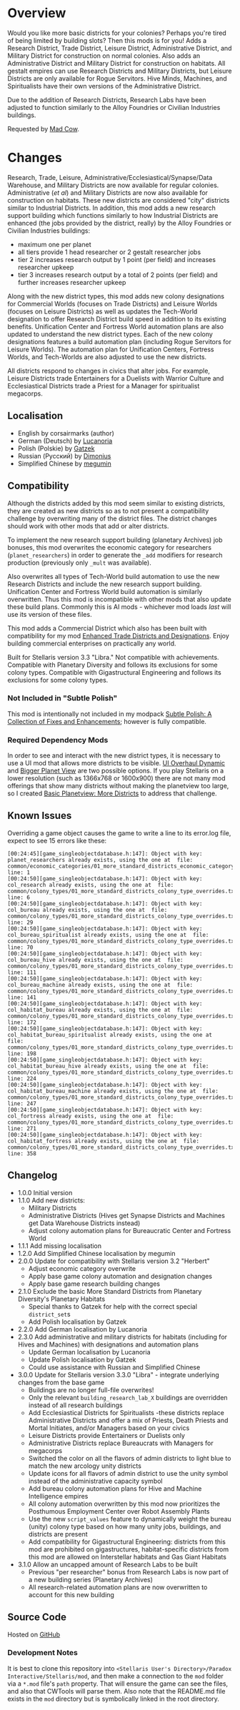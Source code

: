 # Overview

Would you like more basic districts for your colonies?  Perhaps you're tired of being limited by building slots?  Then this mods is for you!  Adds a Research District, Trade District, Leisure District, Administrative District, and Military District for construction on normal colonies.  Also adds an Administrative District and Military District for construction on habitats.  All gestalt empires can use Research Districts and Military Districts, but Leisure Districts are only available for Rogue Servitors.  Hive Minds, Machines, and Spiritualists have their own versions of the Administrative District.

Due to the addition of Research Districts, Research Labs have been adjusted to function similarly to the Alloy Foundries or Civilian Industries buildings.

Requested by [Mad Cow](https://steamcommunity.com/profiles/76561197969740903).

# Changes

Research, Trade, Leisure, Administrative/Ecclesiastical/Synapse/Data Warehouse, and Military Districts are now available for regular colonies.  Administrative (_et al_) and Military Districts are now also available for construction on habitats.  These new districts are considered "city" districts similar to Industrial Districts.  In addition, this mod adds a new research support building which functions similarly to how Industrial Districts are enhanced (the jobs provided by the district, really) by the Alloy Foundries or Civilian Industries buildings:

* maximum one per planet
* all tiers provide 1 head researcher or 2 gestalt researcher jobs
* tier 2 increases research output by 1 point (per field) and increases researcher upkeep
* tier 3 increases research output by a total of 2 points (per field) and further increases researcher upkeep

Along with the new district types, this mod adds new colony designations for Commercial Worlds (focuses on Trade Districts) and Leisure Worlds (focuses on Leisure Districts) as well as updates the Tech-World designation to offer Research District build speed in addition to its existing benefits.  Unification Center and Fortress World automation plans are also updated to understand the new district types.  Each of the new colony designations features a build automation plan (including Rogue Servitors for Leisure Worlds).  The automation plan for Unification Centers, Fortress Worlds, and Tech-Worlds are also adjusted to use the new districts.

All districts respond to changes in civics that alter jobs.  For example, Leisure Districts trade Entertainers for a Duelists with Warrior Culture and Ecclesiastical Districts trade a Priest for a Manager for spiritualist megacorps.

## Localisation

* English by corsairmarks (author)
* German (Deutsch) by [Lucanoria](https://steamcommunity.com/id/Lucanoria)
* Polish (Polskie) by [Gatzek](https://steamcommunity.com/profiles/76561198440146604)
* Russian (Русский) by [Dimonius](https://steamcommunity.com/profiles/76561198011628045)
* Simplified Chinese by [megumin](https://steamcommunity.com/profiles/76561199071646261)

## Compatibility

Although the districts added by this mod seem similar to existing districts, they are created as new districts so as to not present a compatibility challenge by overwriting many of the district files.  The district changes should work with other mods that add or alter districts.

To implement the new research support building (planetary Archives) job bonuses, this mod overwrites the economic category for researchers (`planet_researchers`) in order to generate the `_add` modifiers for research production (previously only `_mult` was available).

Also overwrites all types of Tech-World build automation to use the new Research Districts and include the new research support building.  Unification Center and Fortress World build automation is similarly overwritten.  Thus this mod is incompatible with other mods that also update these build plans.  Commonly this is AI mods - whichever mod loads _last_ will use its version of these files.

This mod adds a Commercial District which also has been built with compatibility for my mod [Enhanced Trade Districts and Designations](https://steamcommunity.com/workshop/filedetails/?id=2641081470).  Enjoy building commercial enterprises on practically any world.

Built for Stellaris version 3.3 "Libra."  Not compatible with achievements.  Compatible with Planetary Diversity and follows its exclusions for some colony types.  Compatible with Gigastructural Engineering and follows its exclusions for some colony types.

### Not Included in "Subtle Polish"

This mod is intentionally not included in my modpack [Subtle Polish: A Collection of Fixes and Enhancements](https://steamcommunity.com/workshop/filedetails/?id=2522974089); however is fully compatible.

### Required Dependency Mods

In order to see and interact with the new district types, it is necessary to use a UI mod that allows more districts to be visible.  [UI Overhaul Dynamic](https://steamcommunity.com/workshop/filedetails/?id=1623423360) and [Bigger Planet View](https://steamcommunity.com/workshop/filedetails/?id=1587178040) are two possible options.  If you play Stellaris on a lower resolution (such as 1366x768 or 1600x900) there are not many mod offerings that show many districts without making the planetview too large, so I created [Basic Planetview: More Districts](https://steamcommunity.com/workshop/filedetails/?id=2654043078) to address that challenge.

## Known Issues

Overriding a game object causes the game to write a line to its error.log file, expect to see 15 errors like these:

```
[00:24:45][game_singleobjectdatabase.h:147]: Object with key: planet_researchers already exists, using the one at  file: common/economic_categories/01_more_standard_districts_economic_category_overrides.txt line: 1
[00:24:50][game_singleobjectdatabase.h:147]: Object with key: col_research already exists, using the one at  file: common/colony_types/01_more_standard_districts_colony_type_overrides.txt line: 6
[00:24:50][game_singleobjectdatabase.h:147]: Object with key: col_bureau already exists, using the one at  file: common/colony_types/01_more_standard_districts_colony_type_overrides.txt line: 29
[00:24:50][game_singleobjectdatabase.h:147]: Object with key: col_bureau_spiritualist already exists, using the one at  file: common/colony_types/01_more_standard_districts_colony_type_overrides.txt line: 70
[00:24:50][game_singleobjectdatabase.h:147]: Object with key: col_bureau_hive already exists, using the one at  file: common/colony_types/01_more_standard_districts_colony_type_overrides.txt line: 111
[00:24:50][game_singleobjectdatabase.h:147]: Object with key: col_bureau_machine already exists, using the one at  file: common/colony_types/01_more_standard_districts_colony_type_overrides.txt line: 141
[00:24:50][game_singleobjectdatabase.h:147]: Object with key: col_habitat_bureau already exists, using the one at  file: common/colony_types/01_more_standard_districts_colony_type_overrides.txt line: 172
[00:24:50][game_singleobjectdatabase.h:147]: Object with key: col_habitat_bureau_spiritualist already exists, using the one at  file: common/colony_types/01_more_standard_districts_colony_type_overrides.txt line: 198
[00:24:50][game_singleobjectdatabase.h:147]: Object with key: col_habitat_bureau_hive already exists, using the one at  file: common/colony_types/01_more_standard_districts_colony_type_overrides.txt line: 224
[00:24:50][game_singleobjectdatabase.h:147]: Object with key: col_habitat_bureau_machine already exists, using the one at  file: common/colony_types/01_more_standard_districts_colony_type_overrides.txt line: 247
[00:24:50][game_singleobjectdatabase.h:147]: Object with key: col_fortress already exists, using the one at  file: common/colony_types/01_more_standard_districts_colony_type_overrides.txt line: 271
[00:24:50][game_singleobjectdatabase.h:147]: Object with key: col_habitat_fortress already exists, using the one at  file: common/colony_types/01_more_standard_districts_colony_type_overrides.txt line: 358
```

## Changelog

* 1.0.0 Initial version
* 1.1.0 Add new districts:
    * Military Districts
    * Administrative Districts (Hives get Synapse Districts and Machines get Data Warehouse Districts instead)
    * Adjust colony automation plans for Bureaucratic Center and Fortress World
* 1.1.1 Add missing localisation
* 1.2.0 Add Simplified Chinese localisation by megumin
* 2.0.0 Update for compatibility with Stellaris version 3.2 "Herbert"
    * Adjust economic category overwrite
    * Apply base game colony automation and designation changes
    * Apply base game research building changes
* 2.1.0 Exclude the basic More Standard Districts from Planetary Diversity's Planetary Habitats
    * Special thanks to Gatzek for help with the correct special `district_set`s
    * Add Polish localisation by Gatzek
* 2.2.0 Add German localisation by Lucanoria
* 2.3.0 Add administrative and military districts for habitats (including for Hives and Machines) with designations and automation plans
    * Update German localisation by Lucanoria
    * Update Polish localisation by Gatzek
    * Could use assistance with Russian and Simplified Chinese
* 3.0.0 Update for Stellaris version 3.3.0 "Libra" - integrate underlying changes from the base game
    * Buildings are no longer full-file overwrites!
    * Only the relevant `building_research_lab_X` buildings are overridden instead of all research buildings
    * Add Ecclesiastical Districts for Spiritualists -these districts replace Administrative Districts and offer a mix of Priests, Death Priests and Mortal Initiates, and/or Managers based on your civics
    * Leisure Districts provide Entertainers or Duelists only
    * Administrative Districts replace Bureaucrats with Managers for megacorps
    * Switched the color on all the flavors of admin districts to light blue to match the new arcology unity districts
    * Update icons for all flavors of admin district to use the unity symbol instead of the administrative capacity symbol
    * Add bureau colony automation plans for Hive and Machine Intelligence empires
    * All colony automation overwritten by this mod now prioritizes the Posthumous Employment Center over Robot Assembly Plants
    * Use the new `script_values` feature to dynamically weight the bureau (unity) colony type based on how many unity jobs, buildings, and districts are present
    * Add compatibility for Gigastructural Engineering: districts from this mod are prohibited on gigastructures, habitat-specific districts from this mod are allowed on Interstellar habitats and Gas Giant Habitats
* 3.1.0 Allow an uncapped amount of Research Labs to be built
    * Previous "per researcher" bonus from Research Labs is now part of a new building series (Planetary Archives)
    * All research-related automation plans are now overwritten to account for this new building

## Source Code

Hosted on [GitHub](https://github.com/corsairmarks/more_standard_districts)

### Development Notes

It is best to clone this repository into `<Stellaris User's Directory>/Paradox Interactive/Stellaris/mod`, and then make a connection to the `mod` folder via a `*.mod` file's `path` property.  That will ensure the game can see the files, and also that CWTools will parse them.  Also note that the README.md file exists in the `mod` directory but is symbolically linked in the root directory.